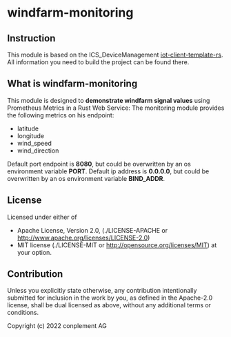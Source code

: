 # windfarm-monitoring

## Instruction
This module is based on the ICS_DeviceManagement [iot-client-template-rs](https://github.com/ICS-DeviceManagement/iot-client-template-rs). All information you need to build the project can be found there.

## What is windfarm-monitoring
This module is designed to **demonstrate windfarm signal values** using Prometheus Metrics in a Rust Web Service:
The monitoring module provides the following metrics on his endpoint:
- latitude
- longitude
- wind_speed
- wind_direction

Default port endpoint is **8080**, but could be overwritten by an os environment variable **PORT**.
Default ip address is **0.0.0.0**, but could be overwritten by an os environment variable **BIND_ADDR**.

## License
Licensed under either of
* Apache License, Version 2.0, (./LICENSE-APACHE or <http://www.apache.org/licenses/LICENSE-2.0>)
* MIT license (./LICENSE-MIT or <http://opensource.org/licenses/MIT>)
at your option.

## Contribution
Unless you explicitly state otherwise, any contribution intentionally
submitted for inclusion in the work by you, as defined in the Apache-2.0
license, shall be dual licensed as above, without any additional terms or
conditions.

Copyright (c) 2022 conplement AG
